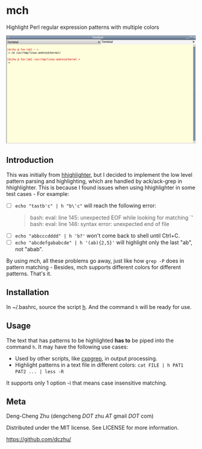 # mch
Highlight Perl regular expression patterns with multiple colors

![Alt Text](https://github.com/dczhu/mch/blob/master/res/h.gif)

## Introduction
This was initially from [hhighlighter](https://github.com/paoloantinori/hhighlighter), but I decided to implement the low level pattern parsing and highlighting, which are handled by ack/ack-grep in hhighlighter. This is because I found issues when using hhighlighter in some test cases - For example:

- [ ] ```echo "tastb'c" | h "b\'c"``` will reach the following error:
  > bash: eval: line 145: unexpected EOF while looking for matching `'
  > bash: eval: line 146: syntax error: unexpected end of file
- [ ] ```echo "abbcccdddd" | h 'b?'``` won't come back to shell until Ctrl+C.
- [ ] ```echo "abcdefgababcde" | h '(ab){2,5}'``` will highlight only the last "ab", not "abab".

By using mch, all these problems go away, just like how ```grep -P``` does in pattern matching - Besides, mch supports different colors for different patterns. That's it.

## Installation
In ~/.bashrc, source the script [h](https://github.com/dczhu/mch/blob/master/h). And the command ```h``` will be ready for use.

## Usage
The text that has patterns to be highlighted **has to** be piped into the command ```h```. It may have the following use cases:

* Used by other scripts, like [cxpgrep](https://github.com/dczhu/cxpgrep/blob/master/cxpgrep), in output processing.
* Highlight patterns in a text file in different colors: ```cat FILE | h PAT1 PAT2 ... | less -R```

It supports only 1 option -i that means case insensitive matching.

## Meta

Deng-Cheng Zhu (dengcheng _DOT_ zhu _AT_ gmail _DOT_ com)

Distributed under the MIT license. See LICENSE for more information.

https://github.com/dczhu/

